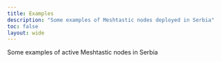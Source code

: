 ```yaml
---
title: Examples
description: "Some examples of Meshtastic nodes deployed in Serbia"
toc: false
layout: wide
---
```


<div class="hx:mt-4"></div>

<p class="hx:mb-12 hx:text-center hx:text-lg hx:text-gray-500 hx:dark:text-gray-400">
  Some examples of active Meshtastic nodes in Serbia
</p>

<style>
#examples-grid {
  display: grid;
  grid-template-columns: repeat(1, minmax(0, 1fr));
  gap: 1.25rem;
}
@media (min-width: 768px) { #examples-grid { grid-template-columns: repeat(2, 1fr); } }
@media (min-width: 1024px) { #examples-grid { grid-template-columns: repeat(3, 1fr); } }

.example-card {
  position: relative;
  background: color-mix(in srgb, var(--color-card, #ffffff) 98%, transparent);
  border-radius: 1rem;
  overflow: hidden;
  padding: 0;
  box-shadow: 0 6px 18px rgba(0,0,0,0.08);
  transform-origin: center;
  transition: transform .35s cubic-bezier(.2,.9,.25,1), box-shadow .35s;
  cursor: pointer;
}

.card-media {
  position: relative;
  height: 0;
  padding-bottom: 56.25%;
  overflow: hidden;
  perspective: 1200px;
}
.card-media img {
  position: absolute;
  inset: 0;
  width: 100%;
  height: 100%;
  object-fit: cover;
  transform-origin: center;
  transition: transform .6s cubic-bezier(.2,.9,.25,1);
}

.card-body {
  padding: 0.9rem 1rem;
  display: flex;
  align-items: center;
  justify-content: space-between;
  gap: .5rem;
}
.card-title {
  font-weight: 700;
  font-size: 1rem;
  line-height: 1.2;
}

.example-card:hover {
  transform: translateY(-8px) scale(1.02);
  box-shadow: 0 18px 40px rgba(0,0,0,0.14);
}

.reveal {
  opacity: 0;
  transform: translateY(18px) scale(.995);
  transition: opacity .55s ease, transform .55s cubic-bezier(.2,.9,.25,1);
}
.reveal.in-view {
  opacity: 1;
  transform: translateY(0) scale(1);
}

.card-meta { font-size: .85rem; color: #6b7280; }
</style>

<div id="examples-grid">
  <article class="example-card reveal" data-index="0" data-lat="44.8176" data-lon="20.4569">
    <div class="card-media"><img src="/images/showcase/primer1.webp" alt="Belgrade"></div>
    <div class="card-body"><h3 class="card-title">Belgrade</h3><div class="card-meta">Urban network</div></div>
  </article>

  <article class="example-card reveal" data-index="1" data-lat="44.0947" data-lon="20.1022">
    <div class="card-media"><img src="/images/showcase/primer2.webp" alt="Divčibare"></div>
    <div class="card-body"><h3 class="card-title">Divčibare</h3><div class="card-meta">Mountain node</div></div>
  </article>

  <article class="example-card reveal" data-index="2" data-lat="43.2761" data-lon="21.3342">
    <div class="card-media"><img src="/images/showcase/primer3.webp" alt="Kuršumlija"></div>
    <div class="card-body"><h3 class="card-title">Kuršumlija</h3><div class="card-meta">Rural node</div></div>
  </article>

  <article class="example-card reveal" data-index="3" data-lat="45.3342" data-lon="21.2833">
    <div class="card-media"><img src="/images/showcase/primer4.webp" alt="Vršac"></div>
    <div class="card-body"><h3 class="card-title">Vršac</h3><div class="card-meta">Regional node</div></div>
  </article>

  <article class="example-card reveal" data-index="4" data-lat="45.4167" data-lon="20.3833">
    <div class="card-media"><img src="/images/showcase/primer5.webp" alt="Banatsko Novo Selo"></div>
    <div class="card-body"><h3 class="card-title">Banatsko Novo Selo</h3><div class="card-meta">Agricultural node</div></div>
  </article>

  <article class="example-card reveal" data-index="5" data-lat="44.8694" data-lon="20.6500">
    <div class="card-media"><img src="/images/showcase/primer6.webp" alt="Pančevo"></div>
    <div class="card-body"><h3 class="card-title">Pančevo</h3><div class="card-meta">Industrial node</div></div>
  </article>

  <article class="example-card reveal" data-index="6" data-lat="45.3342" data-lon="21.2833">
    <div class="card-media"><img src="/images/showcase/primer7.webp" alt="Vršac 2"></div>
    <div class="card-body"><h3 class="card-title">Vršac</h3><div class="card-meta">Signal booster</div></div>
  </article>

  <article class="example-card reveal" data-index="7" data-lat="44.8678" data-lon="20.5330">
    <div class="card-media"><img src="/images/showcase/primer8.webp" alt="Borča"></div>
    <div class="card-body"><h3 class="card-title">Borča</h3><div class="card-meta">Suburban node</div></div>
  </article>
</div>

<script>
(function(){
  const cards = Array.from(document.querySelectorAll('.example-card.reveal'));
  const obs = new IntersectionObserver((entries, o) => {
    entries.forEach(entry => {
      if (entry.isIntersecting) {
        const el = entry.target;
        const i = Number(el.dataset.index || 0);
        setTimeout(()=> el.classList.add('in-view'), i * 70);
        o.unobserve(el);
      }
    });
  }, { threshold: 0.12 });

  cards.forEach(c => obs.observe(c));
})();

(function(){
  document.querySelectorAll('.example-card').forEach(card => {
    const media = card.querySelector('.card-media img');
    let rect, w, h;
    function updateRect(){ rect = card.getBoundingClientRect(); w = rect.width; h = rect.height; }

    card.addEventListener('mousemove', e => {
      updateRect();
      const x = (e.clientX - rect.left) - w/2;
      const y = (e.clientY - rect.top) - h/2;
      const rx = (y / h) * -6;
      const ry = (x / w) * 8;
      card.style.transform = `perspective(900px) rotateX(${rx}deg) rotateY(${ry}deg) translateZ(6px)`;
      const imgTx = (x / w) * -8;
      const imgTy = (y / h) * -6;
      media.style.transform = `translate3d(${imgTx}px, ${imgTy}px, 20px) scale(1.03)`;
    });

    card.addEventListener('mouseleave', () => {
      card.style.transform = '';
      media.style.transform = '';
    });

    card.addEventListener('click', () => {
      const lat = card.dataset.lat;
      const lon = card.dataset.lon;
      const url = `https://www.openstreetmap.org/?mlat=${lat}&mlon=${lon}#map=15/${lat}/${lon}`;
      window.open(url, '_blank');
    });
  });
})();
</script>

